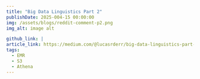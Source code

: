 ```yaml
---
title: "Big Data Linguistics Part 2"
publishDate: 2025-004-15 00:00:00
img: /assets/blogs/reddit-comment-p2.png
img_alt: image alt

github_link: |
article_link: https://medium.com/@lucasrderr/big-data-linguistics-part-2-processing-terabyte-scale-reddit-dataset-b77d431dc8e9
tags:
  - EMR
  - S3
  - Athena
---
```


